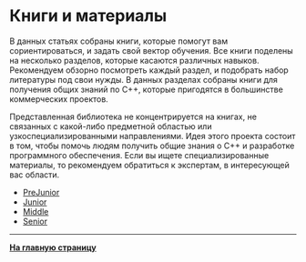 # Книги и материалы

В данных статьях собраны книги, которые помогут вам сориентироваться, и задать свой вектор обучения. Все книги поделены на несколько разделов, которые касаются различных навыков. Рекомендуем обзорно посмотреть каждый раздел, и подобрать набор литературы под свои нужды. В данных разделах собраны книги для получения общих знаний по C++, которые пригодятся в большинстве коммерческих проектов.

Представленная библиотека не концентрируется на книгах, не связанных с какой-либо предметной областью или узкоспециализированными направлениями. Идея этого проекта состоит в том, чтобы помочь людям получить общие знания о C++ и разработке программного обеспечения. Если вы ищете специализированные материалы, то рекомендуем обратиться к экспертам, в интересующей вас области.

- [PreJunior](PreJunior.md)
- [Junior](Junior.md)
- [Middle](Middle.md)
- [Senior](Senior.md)

---

[**На главную страницу**](../README.md)
